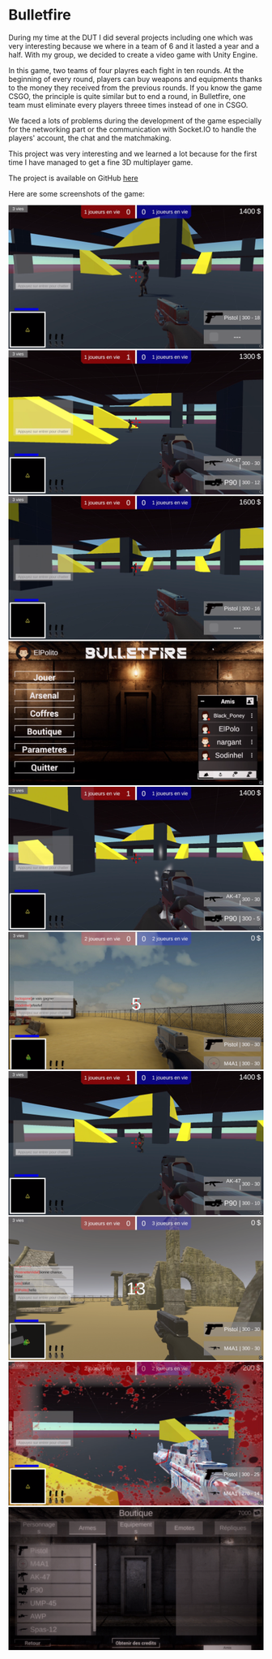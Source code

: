 # Bulletfire

During my time at the DUT I did several projects including one which was very interesting because we where in a team of 6 and it lasted a year and a half. With my group, we decided to create a video game with Unity Engine.

In this game, two teams of four playres each fight in ten rounds. At the beginning of every round, players can buy weapons and equipments thanks to the money they received from the previous rounds. If you know the game CSGO, the principle is quite similar but to end a round, in Bulletfire, one team must eliminate every players threee times instead of one in CSGO.

We faced a lots of problems during the development of the game especially for the networking part or the communication with Socket.IO to handle the players' account, the chat and the matchmaking.

This project was very interesting and we learned a lot because for the first time I have managed to get a fine 3D multiplayer game.

The project is available on GitHub [here](https://github.com/bulletfire-team)

Here are some screenshots of the game:

![](/assets/medias/bf-2.png)
![](/assets/medias/bf-3.png)
![](/assets/medias/bf-4.png)
![](/assets/medias/bf-5.png)
![](/assets/medias/bf-6.png)
![](/assets/medias/bf-8.png)
![](/assets/medias/bf-9.png)
![](/assets/medias/bf-10.png)
![](/assets/medias/bf-11.png)
![](/assets/medias/bf-12.png)

